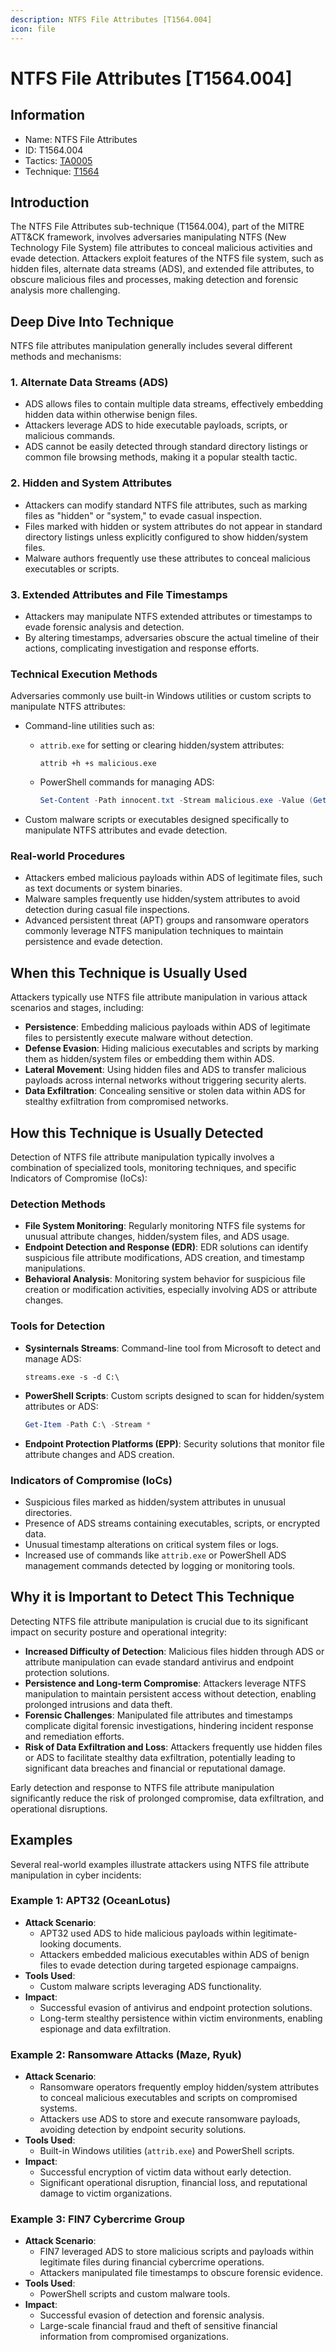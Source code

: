```yaml
---
description: NTFS File Attributes [T1564.004]
icon: file
---
```


# NTFS File Attributes [T1564.004]

## Information

- Name: NTFS File Attributes
- ID: T1564.004
- Tactics: [TA0005](../TA0005/TA0005.md)
- Technique: [T1564](./T1564.md)

## Introduction

The NTFS File Attributes sub-technique (T1564.004), part of the MITRE ATT&CK framework, involves adversaries manipulating NTFS (New Technology File System) file attributes to conceal malicious activities and evade detection. Attackers exploit features of the NTFS file system, such as hidden files, alternate data streams (ADS), and extended file attributes, to obscure malicious files and processes, making detection and forensic analysis more challenging.

## Deep Dive Into Technique

NTFS file attributes manipulation generally includes several different methods and mechanisms:

### 1. Alternate Data Streams (ADS)

- ADS allows files to contain multiple data streams, effectively embedding hidden data within otherwise benign files.
- Attackers leverage ADS to hide executable payloads, scripts, or malicious commands.
- ADS cannot be easily detected through standard directory listings or common file browsing methods, making it a popular stealth tactic.

### 2. Hidden and System Attributes

- Attackers can modify standard NTFS file attributes, such as marking files as "hidden" or "system," to evade casual inspection.
- Files marked with hidden or system attributes do not appear in standard directory listings unless explicitly configured to show hidden/system files.
- Malware authors frequently use these attributes to conceal malicious executables or scripts.

### 3. Extended Attributes and File Timestamps

- Attackers may manipulate NTFS extended attributes or timestamps to evade forensic analysis and detection.
- By altering timestamps, adversaries obscure the actual timeline of their actions, complicating investigation and response efforts.

### Technical Execution Methods

Adversaries commonly use built-in Windows utilities or custom scripts to manipulate NTFS attributes:

- Command-line utilities such as:

  - `attrib.exe` for setting or clearing hidden/system attributes:

    ```shell
    attrib +h +s malicious.exe
    ```

  - PowerShell commands for managing ADS:

    ```powershell
    Set-Content -Path innocent.txt -Stream malicious.exe -Value (Get-Content malicious.exe -Raw)
    ```

- Custom malware scripts or executables designed specifically to manipulate NTFS attributes and evade detection.

### Real-world Procedures

- Attackers embed malicious payloads within ADS of legitimate files, such as text documents or system binaries.
- Malware samples frequently use hidden/system attributes to avoid detection during casual file inspections.
- Advanced persistent threat (APT) groups and ransomware operators commonly leverage NTFS manipulation techniques to maintain persistence and evade detection.

## When this Technique is Usually Used

Attackers typically use NTFS file attribute manipulation in various attack scenarios and stages, including:

- **Persistence**: Embedding malicious payloads within ADS of legitimate files to persistently execute malware without detection.
- **Defense Evasion**: Hiding malicious executables and scripts by marking them as hidden/system files or embedding them within ADS.
- **Lateral Movement**: Using hidden files and ADS to transfer malicious payloads across internal networks without triggering security alerts.
- **Data Exfiltration**: Concealing sensitive or stolen data within ADS for stealthy exfiltration from compromised networks.

## How this Technique is Usually Detected

Detection of NTFS file attribute manipulation typically involves a combination of specialized tools, monitoring techniques, and specific Indicators of Compromise (IoCs):

### Detection Methods

- **File System Monitoring**: Regularly monitoring NTFS file systems for unusual attribute changes, hidden/system files, and ADS usage.
- **Endpoint Detection and Response (EDR)**: EDR solutions can identify suspicious file attribute modifications, ADS creation, and timestamp manipulations.
- **Behavioral Analysis**: Monitoring system behavior for suspicious file creation or modification activities, especially involving ADS or attribute changes.

### Tools for Detection

- **Sysinternals Streams**: Command-line tool from Microsoft to detect and manage ADS:

  ```shell
  streams.exe -s -d C:\
  ```

- **PowerShell Scripts**: Custom scripts designed to scan for hidden/system attributes or ADS:

  ```powershell
  Get-Item -Path C:\ -Stream *
  ```

- **Endpoint Protection Platforms (EPP)**: Security solutions that monitor file attribute changes and ADS creation.

### Indicators of Compromise (IoCs)

- Suspicious files marked as hidden/system attributes in unusual directories.
- Presence of ADS streams containing executables, scripts, or encrypted data.
- Unusual timestamp alterations on critical system files or logs.
- Increased use of commands like `attrib.exe` or PowerShell ADS management commands detected by logging or monitoring tools.

## Why it is Important to Detect This Technique

Detecting NTFS file attribute manipulation is crucial due to its significant impact on security posture and operational integrity:

- **Increased Difficulty of Detection**: Malicious files hidden through ADS or attribute manipulation can evade standard antivirus and endpoint protection solutions.
- **Persistence and Long-term Compromise**: Attackers leverage NTFS manipulation to maintain persistent access without detection, enabling prolonged intrusions and data theft.
- **Forensic Challenges**: Manipulated file attributes and timestamps complicate digital forensic investigations, hindering incident response and remediation efforts.
- **Risk of Data Exfiltration and Loss**: Attackers frequently use hidden files or ADS to facilitate stealthy data exfiltration, potentially leading to significant data breaches and financial or reputational damage.

Early detection and response to NTFS file attribute manipulation significantly reduce the risk of prolonged compromise, data exfiltration, and operational disruptions.

## Examples

Several real-world examples illustrate attackers using NTFS file attribute manipulation in cyber incidents:

### Example 1: APT32 (OceanLotus)

- **Attack Scenario**:
  - APT32 used ADS to hide malicious payloads within legitimate-looking documents.
  - Attackers embedded malicious executables within ADS of benign files to evade detection during targeted espionage campaigns.
- **Tools Used**:
  - Custom malware scripts leveraging ADS functionality.
- **Impact**:
  - Successful evasion of antivirus and endpoint protection solutions.
  - Long-term stealthy persistence within victim environments, enabling espionage and data exfiltration.

### Example 2: Ransomware Attacks (Maze, Ryuk)

- **Attack Scenario**:
  - Ransomware operators frequently employ hidden/system attributes to conceal malicious executables and scripts on compromised systems.
  - Attackers use ADS to store and execute ransomware payloads, avoiding detection by endpoint security solutions.
- **Tools Used**:
  - Built-in Windows utilities (`attrib.exe`) and PowerShell scripts.
- **Impact**:
  - Successful encryption of victim data without early detection.
  - Significant operational disruption, financial loss, and reputational damage to victim organizations.

### Example 3: FIN7 Cybercrime Group

- **Attack Scenario**:
  - FIN7 leveraged ADS to store malicious scripts and payloads within legitimate files during financial cybercrime operations.
  - Attackers manipulated file timestamps to obscure forensic evidence.
- **Tools Used**:
  - PowerShell scripts and custom malware tools.
- **Impact**:
  - Successful evasion of detection and forensic analysis.
  - Large-scale financial fraud and theft of sensitive financial information from compromised organizations.
